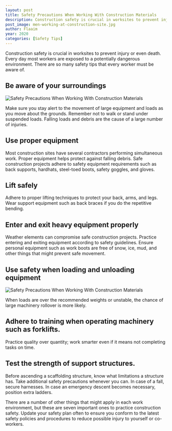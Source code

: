 ```yaml
---
layout: post
title: Safety Precautions When Working With Construction Materials
description: Construction safety is crucial in worksites to prevent injury or even death. Every day most workers are exposed to a potentially dangerous environment. There are so many safety tips that every worker must be aware of.
post_image: men-working-at-construction-site.jpg
author: Flaaim
year: 2020
categories: [Safety Tips]
---
```


Construction safety is crucial in worksites to prevent injury or even death. Every day most workers are exposed to a potentially dangerous environment. There are so many safety tips that every worker must be aware of.


## Be aware of your surroundings
![Safety Precautions When Working With Construction Materials](https://safetyworkblog.com/assets/men-working-at-construction-site.jpg)

Make sure you stay alert to the movement of large equipment and loads as you move about the grounds. Remember not to walk or stand under suspended loads. Falling loads and debris are the cause of a large number of injuries.

## Use proper equipment 

Most construction sites have several contractors performing simultaneous work. Proper equipment helps protect against falling debris. Safe construction projects adhere to safety equipment requirements such as back supports, hardhats, steel-toed boots, safety goggles, and gloves.

## Lift safely 

Adhere to proper lifting techniques to protect your back, arms, and legs. Wear support equipment such as back braces if you do the repetitive bending.

## Enter and exit heavy equipment properly

 Weather elements can compromise safe construction projects. Practice entering and exiting equipment according to safety guidelines. Ensure personal equipment such as work boots are free of snow, ice, mud, and other things that might prevent safe movement.
 
## Use safety when loading and unloading equipment

![Safety Precautions When Working With Construction Materials](https://safetyworkblog.com/assets/stock-photo-building-construction-industry-busy-working-industrial-machinery-site-work-83b65a70-8737-4a30-8a30-8d851d70eda5.jpg)

When loads are over the recommended weights or unstable, the chance of large machinery rollover is more likely. 

## Adhere to training when operating machinery such as forklifts. 

Practice quality over quantity; work smarter even if it means not completing tasks on time.

## Test the strength of support structures.

Before ascending a scaffolding structure, know what limitations a structure has. Take additional safety precautions whenever you can. In case of a fall, secure harnesses. In case an emergency descent becomes necessary, position extra ladders.
 
There are a number of other things that might apply in each work environment, but these are seven important ones to practice construction safety. Update your safety plan often to ensure you conform to the latest safety policies and procedures to reduce possible injury to yourself or co-workers.
 


